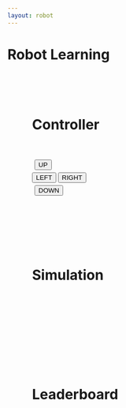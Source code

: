 ```yaml
---
layout: robot
---
```


# Robot Learning




<div class="container" style="">
  <div id="div1" class="shadow" style="padding: 50px; ">
    <h1>Controller</h1>
    <div style="padding: 15px"></div>
    <div>
      <div style="padding: 5px;">
        <button class="ControlB" onclick="up()">UP</button>
      </div>
      <div>
        <button class="ControlB" onclick="left()">LEFT</button>
        <button class="ControlB" onclick="right()">RIGHT</button>
      </div>
      <div style="padding: 5px;">
        <button class="ControlB" onclick="down()">DOWN</button>
      </div>
    </div>
  </div>
  <div id="div2" class="shadow" style="padding: 50px;">
    <h1>Simulation</h1>
    <div style="padding: 25px">
      <canvas id="sim" width="250" height="250" style="background: white;">
      </canvas>
    </div>
  </div>
</div>
<div id="div3" class="shadow" style="padding: 50px;">
  <h1>Leaderboard</h1>
  <div style="padding: 25px">
    <ul id="leaderboard"></ul>
  </div>
</div>


<script>
var sim = document.getElementById("sim");
var ctx = sim.getContext("2d");
var canvasWidth = sim.width;
var canvasHeight = sim.height;
var squareSize = 50;
var squareX = canvasWidth - squareSize;
var squareY = 0;
var barX1 = 100;
var barY1 = 100;
var barY2 = 50;
var barY3 = 0;
var barY4 = 200;
squareX = 0;
squareY = 0;


function draw() {
  ctx.clearRect(0, 0, canvasWidth, canvasHeight);
  ctx.beginPath();
  ctx.fillStyle = "rgb(0, 0, 0)";
  ctx.fillRect(squareX, squareY, squareSize, squareSize);
  ctx.fill();
  ctx.closePath();

  ctx.beginPath();
  ctx.fillStyle = "rgb(255, 0, 0)";
  ctx.fillRect(barX1, barY1, 50, 50);
  ctx.fillRect(barX1, barY2, 50, 50);
  ctx.fillRect(barX1, barY3, 50, 50);
  ctx.fillRect(barX1, barY4, 50, 50);
  ctx.fill();
  ctx.closePath();
  
  ctx.beginPath();
  ctx.fillStyle = "yellow";
  ctx.arc(225, 225, 10, 0, 2 * Math.PI);
  ctx.fill();
  ctx.closePath();

}

function collide() {
  if (squareX == barX1 && squareY == barY1) {
    squareX = 0;
    squareY = 0;
  }
  if (squareX == barX1 && squareY == barY2) {
    squareX = 0;
    squareY = 0;
  }
  if (squareX == barX1 && squareY == barY3) {
    squareX = 0;
    squareY = 0;
  }
  if (squareX == barX1 && squareY == barY4) {
    squareX = 0;
    squareY = 0;
  }
}


function win() {
  if (squareX == 200 && squareY == 200) {
    let person = prompt("Please enter your name to get credit for the level");
    if (person != null) {
      fetch('http://10.8.136.26:5000/api/', {
        method: 'PUT',
        headers: { 'Content-Type': 'application/json' },
          body: JSON.stringify({ name: person, level: parseInt(localStorage.getItem('level')) || 1 })
      })
      .then(response => response.json())
      .then(data => {
        console.log(data); // Print the saved player object to the console
        displayLeaderboard();
      })
      .catch(error => {
        console.error('Error:', error);
      });
      
      // increase the player's level by 1
      let level = parseInt(localStorage.getItem('level')) || 1;
      level += 1;
      localStorage.setItem('level', level);
    }
  }
}

function displayLeaderboard() {
  fetch('http://10.8.136.26:5000/api/')
    .then(response => response.json())
    .then(data => {
      const leaderboard = document.getElementById("leaderboard");
      leaderboard.innerHTML = '';
      data.forEach(player => {
        const listItem = document.createElement('li');
        listItem.innerText = `${player.name}: Level ${player.level}`;
        leaderboard.appendChild(listItem);
      });
      // Display the current player's level
      const level = parseInt(localStorage.getItem('level')) || 1;
      const listItem = document.createElement('li');
      listItem.innerText = `You: Level ${level}`;
      leaderboard.appendChild(listItem);
    })
    .catch(error => {
      console.error('Error:', error);
    });
}


displayLeaderboard();



function right() {
  squareX += squareSize;
  // Check if the square hits the right wall
  if (squareX + squareSize > canvasWidth) {
    squareX = canvasWidth - squareSize;
  }
    win();
    collide();
}

function left() {
  squareX -= squareSize;
  // Check if the square hits the left wall
  if (squareX < 0) {
    squareX = 0;
  }
  win();
  collide();
}

function up() {
  squareY -= squareSize;
  // Check if the square hits the top wall
  if (squareY < 0) {
    squareY = 0;
  }
  win();
  collide();
}

function down() {
  squareY += squareSize;
  // Check if the square hits the bottom wall
  if (squareY + squareSize > canvasHeight) {
    squareY = canvasHeight - squareSize;
  }
  win();
  collide();
}

setInterval(draw, 10);

</script>